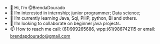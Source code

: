 - 👋 Hi, I’m @BrendaDourado
- 👀 I’m interested in internship; junior programmer; Data science;
- 🌱 I’m currently learning Java, Sql, PHP, python, BI and others.
- 💞️ I’m looking to collaborate on beginner java projects.
- 📫 How to reach me call: (61)999265686, wpp:(61)986742115 or email: brendapdourado@gmail.com

<!---
BrendaDourado/BrendaDourado is a ✨ special ✨ repository because its `README.md` (this file) appears on your GitHub profile.
You can click the Preview link to take a look at your changes.
--->

